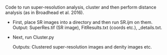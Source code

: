 Code to run super-resolution analysis, cluster and then perform distance analysis (as in Broadhead et al. 2016). 

- First, place SR images into a directory and then run SR.ijm on them. 
	Output: SuperRes.tif (SR image), FitResults.txt (coords etc.), _details.txt. 

- Next, run Cluster.py

	Outputs: Clustered super-resolution images and denity images etc. 
